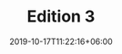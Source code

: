 ---
title: "Edition 3"
date: 2019-10-17T11:22:16+06:00
draft: false
category: "schoppel"
tags: ["Schurwolle" ]
nadels: [ "3,0", "3,5", "4,0"]
nadel: "3,0-4,0" 
laenge: "150m"	


# meta description
description : "100% feine Schurwolle (Superwash) "

# Farben
farben : "Domino|Englischer Garten|Bodenprobe|Waschtag|Wärmebild|Taupunkt|Gartentage|Strandcafé|Ipanema Beach|Spurenelemente|Tante Emma|Blauschleier|Rosetta|Teils Heiter|Holzklasse"

# product Price
dprice: "7,95"
price: "7.95"
priceBefore: " "
menge: "50g"

# Product Short Description
shortDescription: "100% feine Schurwolle (Superwash)aus Patagonien, sehr weiches Farbverlaufsgarn"

#product ID
productID: "2011"

# type must be "products"
type: "products"

# type must be "products"
brand: "Schoppel"
img: "/images/products/schoppel/edition-3-1.jpg"   

# product Images
# first image will be shown in the product page
images:
  - "/images/products/schoppel/edition-3-1.jpg"

# product colors
farbimages:
- farbimg: "/images/farben/schoppel/edition-3/Edition 3 2100_ Domino.jpg"	
  farbtitle: "Domino"
- farbimg: "/images/farben/schoppel/edition-3/Edition 3 2296_ Englischer Garten.jpg"	
  farbtitle: "Englischer Garten"
- farbimg: "/images/farben/schoppel/edition-3/Edition 3 2297_ Bodenprobe.jpg"	
  farbtitle: "Bodenprobe"
- farbimg: "/images/farben/schoppel/edition-3/Edition 3 2298_ Waschtag.jpg"	
  farbtitle: "Waschtag"
- farbimg: "/images/farben/schoppel/edition-3/Edition 3 2299_ Wärmebild.jpg"	
  farbtitle: "Wärmebild"
- farbimg: "/images/farben/schoppel/edition-3/Edition 3 2301_ Taupunkt.jpg"	
  farbtitle: "Taupunkt"
- farbimg: "/images/farben/schoppel/edition-3/Edition 3 2328_ Gartentage.jpg"	
  farbtitle: "Gartentage"
- farbimg: "/images/farben/schoppel/edition-3/Edition 3 2329_ Strandcafé.jpg"	
  farbtitle: "Strandcafé"
- farbimg: "/images/farben/schoppel/edition-3/Edition 3 2333_ Ipanema Beach.jpg"	
  farbtitle: "Ipanema Beach"
- farbimg: "/images/farben/schoppel/edition-3/Edition 3 2349_ Spurenelemente.jpg"	
  farbtitle: "Spurenelemente"
- farbimg: "/images/farben/schoppel/edition-3/Edition 3 2361_ Tante Emma.jpg"	
  farbtitle: "Tante Emma"
- farbimg: "/images/farben/schoppel/edition-3/Edition 3 2362_ Blauschleier.jpg"	
  farbtitle: "Blauschleier"
- farbimg: "/images/farben/schoppel/edition-3/Edition 3 2399_ Rosetta.jpg"	
  farbtitle: "Rosetta"
- farbimg: "/images/farben/schoppel/edition-3/Edition 3 2401_ Teils Heiter.jpg"	
  farbtitle: "Teils Heiter"
- farbimg: "/images/farben/schoppel/edition-3/Edition 3 2442_ Holzklasse.jpg"	
  farbtitle: "Holzklasse"
---